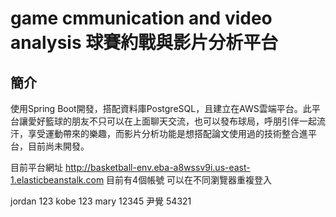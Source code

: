 # game cmmunication and video analysis 球賽約戰與影片分析平台

## 簡介
使用Spring Boot開發，搭配資料庫PostgreSQL，且建立在AWS雲端平台。此平台讓愛好籃球的朋友不只可以在上面聊天交流，也可以發布球局，呼朋引伴一起流汗，享受運動帶來的樂趣，而影片分析功能是想搭配論文使用過的技術整合進平台，目前尚未開發。

目前平台網址 http://basketball-env.eba-a8wssv9i.us-east-1.elasticbeanstalk.com
目前有4個帳號 可以在不同瀏覽器重複登入

jordan 123
kobe 123
mary 12345
尹覺 54321
